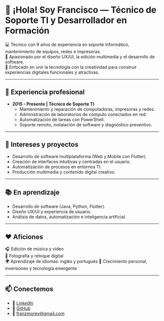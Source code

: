 # 👋 ¡Hola! Soy Francisco — Técnico de Soporte TI y Desarrollador en Formación

💻 Técnico con 9 años de experiencia en soporte informático, mantenimiento de equipos, redes e impresoras.  
🎨 Apasionado por el diseño UX/UI, la edición multimedia y el desarrollo de software.  
🚀 Enfocado en unir la tecnología con la creatividad para construir experiencias digitales funcionales y atractivas.

---

## 🧰 Experiencia profesional
- **2015 - Presente | Técnico de Soporte TI**
  - Mantenimiento y reparación de computadoras, impresoras y redes.
  - Administración de laboratorios de cómputo conectados en red.
  - Automatización de tareas con PowerShell.
  - Soporte remoto, instalación de software y diagnóstico preventivo.

---

## 🎨 Intereses y proyectos

- Desarrollo de software multiplataforma (Web y Mobile con Flutter).  
- Creación de interfaces intuitivas y centradas en el usuario.  
- Automatización de procesos en entornos TI.  
- Producción multimedia y contenido digital creativo.  

---

## 📚 En aprendizaje

- Desarrollo de software (Java, Python, Flutter).  
- Diseño UX/UI y experiencia de usuario.  
- Análisis de datos, automatización e inteligencia artificial.  

---

## ❤️ Aficiones

🎧 Edición de música y video  
📸 Fotografía y retoque digital  
🌍 Aprendizaje de idiomas: inglés y portugués
📖 Crecimiento personal, inversiones y tecnología emergente  

---

## 📫 Conectemos

- 💼 [LinkedIn](https://www.linkedin.com/in/franz-jose-morey-lozano-946425264/)  
- 🧠 [GitHub](https://github.com/FranzHz)  
- 📧 franzmorey@gmail.com
